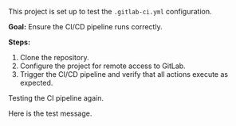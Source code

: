 This project is set up to test the `.gitlab-ci.yml` configuration.

**Goal:** Ensure the CI/CD pipeline runs correctly.

**Steps:**

1.  Clone the repository.
2.  Configure the project for remote access to GitLab.
3.  Trigger the CI/CD pipeline and verify that all actions execute as expected.

Testing the CI pipeline again.


Here is the test message. 